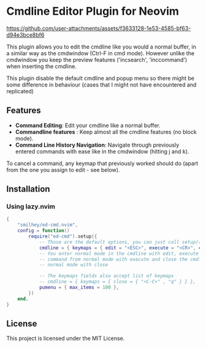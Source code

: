 # Cmdline Editor Plugin for Neovim

https://github.com/user-attachments/assets/f3633128-1e53-4585-bf63-d94e3bce8bf6

This plugin allows you to edit the cmdline like you would a normal buffer, in a
similar way as the cmdwindow (Ctrl-F in cmd mode). However unlike the cmdwindow
you keep the preview features ('incsearch', 'inccommand') when inserting the
cmdline.

This plugin disable the default cmdline and popup menu so there might be some
difference in behaviour (cases that I might not have encountered and replicated)

## Features

- **Command Editing**: Edit your cmdline like a normal buffer.
- **Commandline features** : Keep almost all the cmdline features (no block mode).
- **Command Line History Navigation**: Navigate through previously entered
  commands with ease like in the cmdwindow (hitting j and k).

To cancel a command, any keymap that previously worked should do (apart from the one you assign to edit - see below).

## Installation

### Using lazy.nvim

```lua
{
	"smilhey/ed-cmd.nvim",
	config = function()
		require("ed-cmd").setup({
			-- Those are the default options, you can just call setup({}) if you don't want to change the defaults
			cmdline = { keymaps = { edit = "<ESC>", execute = "<CR>", close = "<C-C>" } },
			-- You enter normal mode in the cmdline with edit, execute a
			-- command from normal mode with execute and close the cmdline in
			-- normal mode with close

            -- The keymaps fields also accept list of keymaps
            -- cmdline = { keymaps = { close = { "<C-C>" , "q" } } },
			pumenu = { max_items = 100 },
		})
	end,
}
```

## License

This project is licensed under the MIT License.
